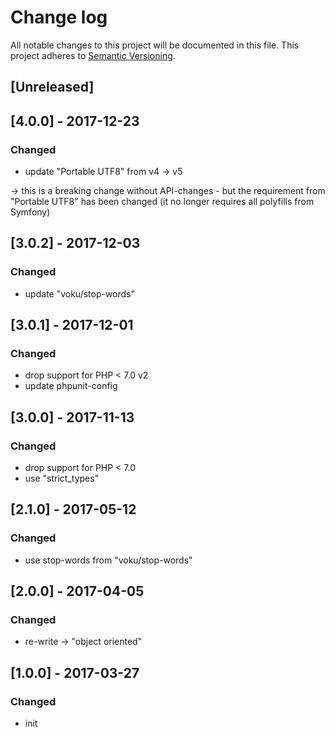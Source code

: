 # Change log
All notable changes to this project will be documented in this file.
This project adheres to [Semantic Versioning](http://semver.org/).

## [Unreleased]

## [4.0.0] - 2017-12-23
### Changed
- update "Portable UTF8" from v4 -> v5

-> this is a breaking change without API-changes - but the requirement from 
   "Portable UTF8" has been changed (it no longer requires all polyfills from Symfony)

## [3.0.2] - 2017-12-03
### Changed
- update "voku/stop-words"

## [3.0.1] - 2017-12-01
### Changed
- drop support for PHP < 7.0 v2 
- update phpunit-config

## [3.0.0] - 2017-11-13
### Changed
- drop support for PHP < 7.0
- use "strict_types"

## [2.1.0] - 2017-05-12
### Changed
- use stop-words from "voku/stop-words"

## [2.0.0] - 2017-04-05
### Changed
- re-write -> "object oriented"

## [1.0.0] - 2017-03-27
### Changed
- init 

